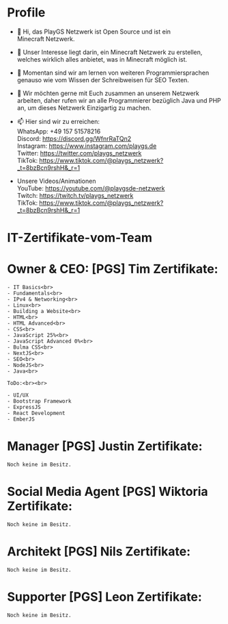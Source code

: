 # Profile

- 👋 Hi, das PlayGS Netzwerk ist Open Source und ist ein Minecraft Netzwerk.

- 👀 Unser Interesse liegt darin, ein Minecraft Netzwerk zu erstellen, welches wirklich alles anbietet, was in Minecraft möglich ist.

- 🌱 Momentan sind wir am lernen von weiteren Programmiersprachen genauso wie vom Wissen der Schreibweisen für SEO Texten.

- 💞️ Wir möchten gerne mit Euch zusammen an unserem Netzwerk arbeiten, daher rufen wir an alle Programmierer bezüglich Java und PHP an, 
      um dieses Netzwerk Einzigartig zu machen.

- 📫 Hier sind wir zu erreichen:<br>
      WhatsApp: +49 157 51578216<br>
      Discord: https://discord.gg/WfnrRaTQn2<br>
      Instagram: https://www.instagram.com/playgs.de<br>
      Twitter: https://twitter.com/playgs_netzwerk<br>
      TikTok: https://www.tiktok.com/@playgs_netzwerk?_t=8bzBcn9rshH&_r=1 <br>
      
- Unsere Videos/Animationen<br>
      YouTube: https://youtube.com/@playgsde-netzwerk<br>
      Twitch: https://twitch.tv/playgs_netzwerk <br>
      TikTok: https://www.tiktok.com/@playgs_netzwerk?_t=8bzBcn9rshH&_r=1 <br>



# IT-Zertifikate-vom-Team

# Owner & CEO: [PGS] Tim Zertifikate:

```
- IT Basics<br>
- Fundamentals<br>
- IPv4 & Networking<br>
- Linux<br>
- Building a Website<br>
- HTML<br>
- HTML Advanced<br>
- CSS<br>
- JavaScript 25%<br>
- JavaScript Advanced 0%<br>
- Bulma CSS<br>
- NextJS<br>
- SEO<br>
- NodeJS<br>
- Java<br>
```
```
ToDo:<br><br>

- UI/UX
- Bootstrap Framework
- ExpressJS
- React Development
- EmberJS
```

# Manager [PGS] Justin Zertifikate:

```
Noch keine im Besitz.
```

# Social Media Agent [PGS] Wiktoria Zertifikate:

```
Noch keine im Besitz.
```

# Architekt [PGS] Nils Zertifikate:

```
Noch keine im Besitz.
```

# Supporter [PGS] Leon Zertifikate:

```
Noch keine im Besitz.
```
